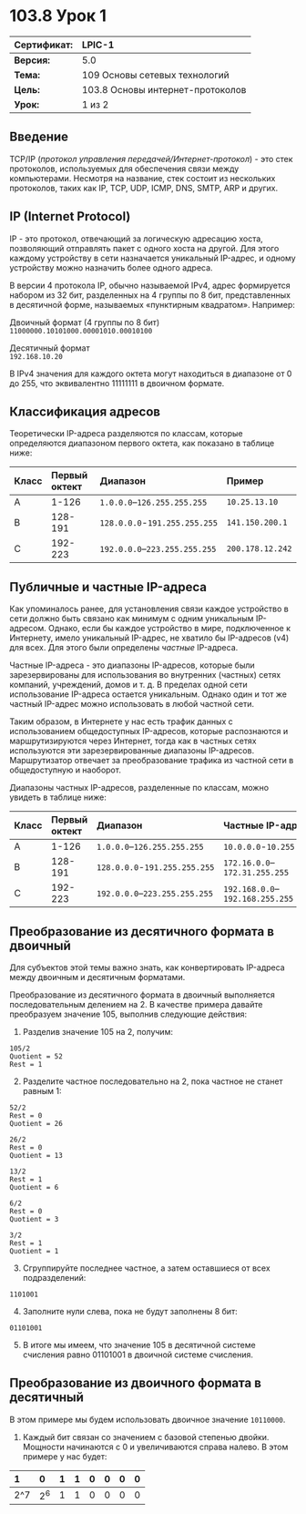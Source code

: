 # 103.8 Урок 1

| **Сертификат:** | LPIC-1                                      |
|:----------------|:--------------------------------------------|
| **Версия:**     | 5.0                                         |
| **Тема:**       | 109 Основы сетевых технологий               |                           
| **Цель:**       | 103.8 Основы интернет-протоколов            |
| **Урок:**       | 1 из 2                                      |


## Введение

TCP/IP (*протокол управления передачей/Интернет-протокол*) - это стек протоколов, используемых для обеспечения связи между компьютерами. Несмотря на название, стек состоит из нескольких протоколов, таких как IP, TCP, UDP, ICMP, DNS, SMTP, ARP и других.


## IP (Internet Protocol)

IP - это протокол, отвечающий за логическую адресацию хоста, позволяющий отправлять пакет с одного хоста на другой. Для этого каждому устройству в сети назначается уникальный IP-адрес, и одному устройству можно назначить более одного адреса. 

В версии 4 протокола IP, обычно называемой IPv4, адрес формируется набором из 32 бит, разделенных на 4 группы по 8 бит, представленных в десятичной форме, называемых «пунктирным квадратом». Например: 

Двоичный формат (4 группы по 8 бит)  
`11000000.10101000.00001010.00010100` 

Десятичный формат  
`192.168.10.20`

В IPv4 значения для каждого октета могут находиться в диапазоне от 0 до 255, что эквивалентно 11111111 в двоичном формате.


## Классификация адресов

Теоретически IP-адреса разделяются по классам, которые определяются диапазоном первого октета, как показано в таблице ниже:

| Класс | Первый октект | Диапазон                    | Пример         |
|:------|:--------------|:----------------------------|:---------------|
| A     | 1-126         | `1.0.0.0`–`126.255.255.255` | `10.25.13.10`  |
| B     | 128-191       |`128.0.0.0`-`191.255.255.255`| `141.150.200.1`|                         
| C     | 192-223       |`192.0.0.0`–`223.255.255.255`|`200.178.12.242`|


## Публичные и частные IP-адреса

Как упоминалось ранее, для установления связи каждое устройство в сети должно быть связано как минимум с одним уникальным IP-адресом. Однако, если бы каждое устройство в мире, подключенное к Интернету, имело уникальный IP-адрес, не хватило бы IP-адресов (v4) для всех. Для этого были определены *частные* IP-адреса. 

Частные IP-адреса - это диапазоны IP-адресов, которые были зарезервированы для использования во внутренних (частных) сетях компаний, учреждений, домов и т. д. В пределах одной сети использование IP-адреса остается уникальным. Однако один и тот же частный IP-адрес можно использовать в любой частной сети. 

Таким образом, в Интернете у нас есть трафик данных с использованием общедоступных IP-адресов, которые распознаются и маршрутизируются через Интернет, тогда как в частных сетях используются эти зарезервированные диапазоны IP-адресов. Маршрутизатор отвечает за преобразование трафика из частной сети в общедоступную и наоборот. 

Диапазоны частных IP-адресов, разделенные по классам, можно увидеть в таблице ниже:

| Класс | Первый октект | Диапазон                    | Частные IP-адреса             |
|:------|:--------------|:----------------------------|:------------------------------|
| A     | 1-126         |`1.0.0.0`–`126.255.255.255`  |`10.0.0.0`-`10.255.255.255`    |
| B     | 128-191       |`128.0.0.0`-`191.255.255.255`|`172.16.0.0`–`172.31.255.255`  |
| C     | 192-223       |`192.0.0.0`–`223.255.255.255`|`192.168.0.0`–`192.168.255.255`|


## Преобразование из десятичного формата в двоичный

Для субъектов этой темы важно знать, как конвертировать IP-адреса между двоичным и десятичным форматами. 

Преобразование из десятичного формата в двоичный выполняется последовательным делением на 2. В качестве примера давайте преобразуем значение 105, выполнив следующие действия: 

1. Разделив значение 105 на 2, получим:
```console
105/2
Quotient = 52
Rest = 1
```

2. Разделите частное последовательно на 2, пока частное не станет равным 1:
```console
52/2
Rest = 0
Quotient = 26
```
```console
26/2
Rest = 0
Quotient = 13
```
```console
13/2
Rest = 1
Quotient = 6
```
```console
6/2
Rest = 0
Quotient = 3
```
```console
3/2
Rest = 1
Quotient = 1
```

3. Сгруппируйте последнее частное, а затем оставшиеся от всех подразделений:
```console
1101001
```

4. Заполните нули слева, пока не будут заполнены 8 бит:
```console
01101001
```

5. В итоге мы имеем, что значение 105 в десятичной системе счисления равно 01101001 в двоичной системе счисления.


## Преобразование из двоичного формата в десятичный

В этом примере мы будем использовать двоичное значение `10110000`. 

1. Каждый бит связан со значением с базовой степенью двойки. Мощности начинаются с 0 и увеличиваются справа налево. В этом примере у нас будет:

| 1   | 0 | 1 | 1 | 0 | 0 | 0 | 0 |
|:----|:--|:--|:--|:--|:--|:--|:--|
| 2^7 | 2<sup>6</sup> | 1 | 1 | 0 | 0 | 0 | 0 |


